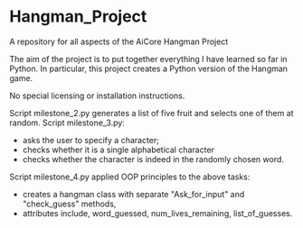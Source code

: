 # Hangman_Project
A repository for all aspects of the AiCore Hangman Project

The aim of the project is to put together everything I have learned so far in Python. In particular, this project creates a Python version of the Hangman game.

No special licensing or installation instructions.

Script milestone_2.py generates a list of five fruit and selects one of them at random.
Script milestone_3.py: 
  - asks the user to specify a character;
  - checks whether it is a single alphabetical character
  - checks whether the character is indeed in the randomly chosen word.

Script milestone_4.py applied OOP principles to the above tasks:
- creates a hangman class with separate "Ask_for_input" and "check_guess" methods,
- attributes include, word_guessed, num_lives_remaining, list_of_guesses.
